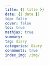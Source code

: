 ```yaml
---
title: {{ title }}
date: {{ date }}
top: false
cover: false
toc: true
mathjax: true
summary: 
tag: diary
categories: Diary
conmments: true
index_img: /img/
---
```

